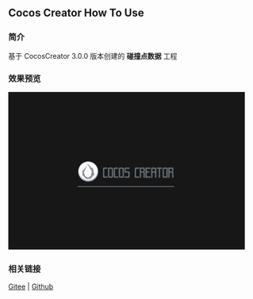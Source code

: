 ## Cocos Creator How To Use

### 简介

基于 CocosCreator 3.0.0 版本创建的 **碰撞点数据** 工程

### 效果预览
![image](../../gif/202203/2022030433.gif)

### 相关链接
[Gitee](https://gitee.com/mirrors_cocos-creator/example-3d/blob/master/physics-3d/assets/cases/scenes) | [Github](https://github.com/cocos-creator/example-3d/blob/master/physics-3d/assets/cases/scenes)